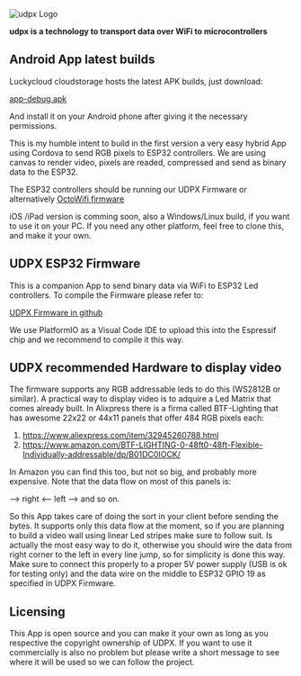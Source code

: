 ![udpx Logo](http://udpx.fasani.de/udpx-logo.png)

**udpx is a technology to transport data over WiFi to microcontrollers**

## Android App latest builds

Luckycloud cloudstorage hosts the latest APK builds, just download:

[app-debug.apk](https://storage.luckycloud.de/d/0c007c42956746c186a1/?p=/android)

And install it on your Android phone after giving it the necessary permissions.

This is my humble intent to build in the first version a very easy hybrid App using Cordova to send RGB pixels to ESP32 controllers.
We are using canvas to render video, pixels are readed, compressed and send as binary data to the ESP32.

The ESP32 controllers should be running our UDPX Firmware or alternatively [OctoWifi firmware](https://github.com/spectrenoir06/OctoWifi-LEDs-Controller)

iOS /iPad version is comming soon, also a Windows/Linux build, if you want to use it on your PC.
If you need any other platform, feel free to clone this, and make it your own.

## UDPX ESP32 Firmware

This is a companion App to send binary data via WiFi to ESP32 Led controllers. To compile the Firmware please refer to:

[UDPX Firmware in github](https://github.com/martinberlin/udpx/tree/develop)

We use PlatformIO as a Visual Code IDE to upload this into the Espressif chip and we recommend to compile it this way.

## UDPX recommended Hardware to display video

The firmware supports any RGB addressable leds to do this (WS2812B or similar). A practical way to display video is to adquire a Led Matrix that comes already built.
In Alixpress there is a firma called BTF-Lighting that has awesome 22x22 or 44x11 panels that offer 484 RGB pixels each:

1. https://www.aliexpress.com/item/32945260788.html
2. https://www.amazon.com/BTF-LIGHTING-0-48ft0-48ft-Flexible-Individually-addressable/dp/B01DC0IOCK/

In Amazon you can find this too, but not so big, and probably more expensive. Note that the data flow on most of this panels is:

--> right
<-- left
--> and so on.

So this App takes care of doing the sort in your client before sending the bytes. It supports only this data flow at the moment, so if you are planning to build a video wall using linear Led stripes make sure to follow suit.
Is actually the most easy way to do it, otherwise you should wire the data from right corner to the left in every line jump, so for simplicity is done this way.
Make sure to connect this properly to a proper 5V power supply (USB is ok for testing only) and the data wire on the middle to ESP32 GPIO 19 as specified in UDPX Firmware.

## Licensing

This App is open source and you can make it your own as long as you respective the copyright ownership of UDPX.
If you want to use it commercially is also no problem but please write a short message to see where it will be used so we can follow the project.